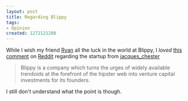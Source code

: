 ```yaml
--- 
layout: post
title: Regarding Blippy
tags: 
- Opinion
created: 1272121200
---
```

While I wish my friend <a href="http://twitter.com/rromanchuk">Ryan</a> all the luck in the world at Blippy, I *loved* [this comment](http://www.reddit.com/r/programming/comments/bv7if/blippy_leaks_users_credit_card_numbers_ouch/c0opphy) on <a id="aptureLink_M2QkA0F8Rs" href="http://www.reddit.com/">Reddit</a> regarding the startup from [jacques_chester](http://www.reddit.com/user/jacques_chester)

> Blippy is a company which turns the urges of widely available trendoids at the forefront of the hipster web into venture capital investments for its founders.


I still don't understand what the point is though.
